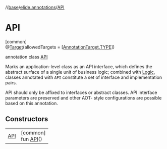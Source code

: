 //[base](../../../index.md)/[elide.annotations](../index.md)/[API](index.md)

# API

[common]\
@[Target](https://kotlinlang.org/api/latest/jvm/stdlib/kotlin.annotation/-target/index.html)(allowedTargets = [[AnnotationTarget.TYPE](https://kotlinlang.org/api/latest/jvm/stdlib/kotlin.annotation/-annotation-target/-t-y-p-e/index.html)])

annotation class [API](index.md)

Marks an application-level class as an API interface, which defines the abstract surface of a single unit of business logic; combined with [Logic](../-logic/index.md), classes annotated with `API` constitute a set of interface and implementation pairs.

API should only be affixed to interfaces or abstract classes. API interface parameters are preserved and other AOT- style configurations are possible based on this annotation.

## Constructors

| | |
|---|---|
| [API](-a-p-i.md) | [common]<br>fun [API](-a-p-i.md)() |
